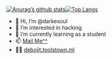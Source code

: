 [![Anurag’s github stats](https://github-readme-stats.vercel.app/api?username=darkesoul)](https://github.com/darkesoul)[![Top Langs](https://github-readme-stats.vercel.app/api/top-langs/?username=darkesouk&layout=compact)](https://github.com/darkesoul)






- 👋 Hi, I’m @darkesoul
- 👀 I’m interested in hacking
- 🌱 I’m currently learning as a student
- 📫 <a href="mailto: dtsproduction036@gmail.com">Mail Me^^</a>
- 👨‍💻 <a href="http://debojit.toolstown.ml">debojit.toolstown.ml</a>

<!---
darkesoul/darkesoul is a ✨ special ✨ repository because its `README.md` (this file) appears on your GitHub profile.
You can click the Preview link to take a look at your changes.
--->

